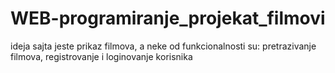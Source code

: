 # WEB-programiranje_projekat_filmovi
ideja sajta jeste prikaz filmova, a neke od funkcionalnosti su: pretrazivanje filmova, registrovanje i loginovanje korisnika

